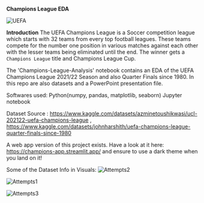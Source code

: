 **Champions League EDA**

![UEFA](https://github.com/StormzzG/Champions-League/assets/142024535/04f00db8-ceb6-403c-9db9-9b2ec30e0032)

**Introduction**
The UEFA Champions League is a Soccer competition league which starts with 32 teams from every top football leagues. These teams compete for the number one position in various matches against each other with the lesser teams being eliminated until the end. The winner gets a `Champions League` title and Champions League Cup.

The 'Champions-League-Analysis' notebook contains an EDA of the UEFA Champions League 2021/22 Season and also Quarter Finals since 1980. In this repo are also datasets and a PowerPoint presentation file.

Softwares used:
Python(numpy, pandas, matplotlib, seaborn)
Jupyter notebook

Dataset Source : https://www.kaggle.com/datasets/azminetoushikwasi/ucl-202122-uefa-champions-league , https://www.kaggle.com/datasets/johnharshith/uefa-champions-league-quarter-finals-since-1980

A web app version of this project exists.
Have a look at it here: https://champions-app.streamlit.app/ and ensure to use a dark theme when you land on it!

Some of the Dataset Info in Visuals:
![Attempts2](https://github.com/StormzzG/Champions-League/assets/142024535/67ec2d60-5ba2-4d5a-8120-9e8e36ebfd33)

![Attempts1](https://github.com/StormzzG/Champions-League/assets/142024535/6f2ed911-9b02-467e-b58d-cf1e1bf8d079)

![Attempts3](https://github.com/StormzzG/Champions-League/assets/142024535/f8458fbd-26d2-425b-8417-5b13f6f387cb)












